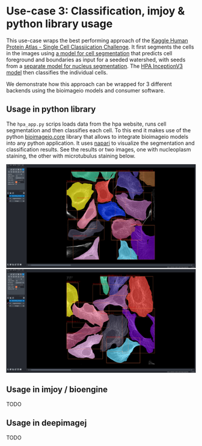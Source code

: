 # Use-case 3: Classification, imjoy & python library usage

This use-case wraps the best performing approach of the [Kaggle Human Protein Atlas - Single Cell Classiication Challenge](https://www.kaggle.com/c/hpa-single-cell-image-classification).
It first segments the cells in the images using [a model for cell segmentation](https://bioimage.io/#/?id=10.5281%2Fzenodo.6200635) that predicts cell foreground and boundaries as input for a seeded watershed, with seeds from a [separate model for nucleus segmentation](https://bioimage.io/#/?id=10.5281%2Fzenodo.6200999).
The [HPA InceptionV3 model](https://bioimage.io/#/?id=10.5281%2Fzenodo.5910854) then classifies the individual cells.

We demonstrate how this approach can be wrapped for 3 different backends using the bioimageio models and consumer software.

## Usage in python library

The `hpa_app.py` scrips loads data from the hpa website, runs cell segmentation and then classifies each cell.
To this end it makes use of the python [bioimageio.core](https://github.com/bioimage-io/core-bioimage-io-python) library that allows to integrate bioimageio models into any python application.
It uses [napari](https://github.com/napari/napari) to visualize the segmentation and classification results. See the results or two images, one with nucleoplasm staining, the other with microtubulus staining below.

<img src="images/hpa_nucleoplasm.png" alt="drawing" width="1200"/>
<img src="images/hpa_microtubules.png" alt="drawing" width="1200"/>

## Usage in imjoy / bioengine

TODO

## Usage in deepimagej

TODO
